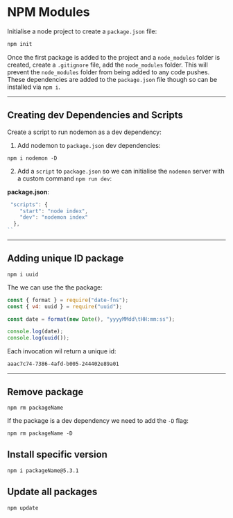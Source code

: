 # NPM Modules

Initialise a node project to create a `package.json` file:

```js
npm init
```

Once the first package is added to the project and a `node_modules` folder is created, create a `.gitignore` file, add the `node_modules` folder.
This will prevent the `node_modules` folder from being added to any code pushes. These dependencies are added to the `package.json` file though so can be installed via `npm i`.

---

## Creating dev Dependencies and Scripts

Create a script to run nodemon as a dev dependency:

1. Add nodemon to `package.json` dev dependencies:

```
npm i nodemon -D
```

2. Add a `script` to `package.json` so we can initialise the `nodemon` server with a custom command `npm run dev`:

**package.json**:

```js
 "scripts": {
    "start": "node index",
    "dev": "nodemon index"
  },
``
```

---

## Adding unique ID package

```
npm i uuid
```

The we can use the the package:

```js
const { format } = require("date-fns");
const { v4: uuid } = require("uuid");

const date = format(new Date(), "yyyyMMdd\tHH:mm:ss");

console.log(date);
console.log(uuid());
```

Each invocation wil return a unique id:

```
aaac7c74-7386-4afd-b005-244402e89a01

```

---

## Remove package

```
npm rm packageName
```

If the package is a dev dependency we need to add the `-D` flag:

```
npm rm packageName -D
```

## Install specific version

```
npm i packageName@5.3.1
```

## Update all packages

```
npm update
```
